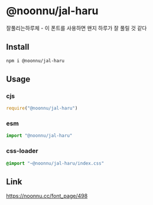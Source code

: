 # @noonnu/jal-haru
잘풀리는하루체 - 이 폰트를 사용하면 왠지 하루가 잘 풀릴 것 같다

## Install
```sh
npm i @noonnu/jal-haru
```
## Usage
### cjs
```js
require("@noonnu/jal-haru")
```
### esm
```js
import "@noonnu/jal-haru"
```
### css-loader
```css
@import "~@noonnu/jal-haru/index.css"
```

## Link
https://noonnu.cc/font_page/498